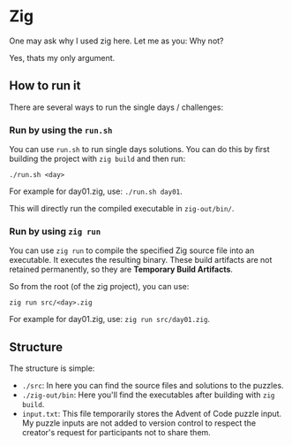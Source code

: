 # Zig

One may ask why I used zig here. Let me as you: Why not?

Yes, thats my only argument.

## How to run it

There are several ways to run the single days / challenges:

### Run by using the `run.sh`

You can use `run.sh` to run single days solutions. You can do this by first building the project with `zig build` and then run:

```
./run.sh <day>
```

For example for day01.zig, use: `./run.sh day01`.

This will directly run the compiled executable in `zig-out/bin/`.

### Run by using `zig run`

You can use `zig run` to compile the specified Zig source file into an executable. It executes the resulting binary. These build artifacts are not retained permanently, so they are **Temporary Build Artifacts**.

So from the root (of the zig project), you can use:

```
zig run src/<day>.zig
```

For example for day01.zig, use: `zig run src/day01.zig`.

## Structure

The structure is simple:

- `./src`: In here you can find the source files and solutions to the puzzles.
- `./zig-out/bin`: Here you'll find the executables after building with `zig build`.
- `input.txt`: This file temporarily stores the Advent of Code puzzle input. My puzzle inputs are not added to version control to respect the creator's request for participants not to share them.